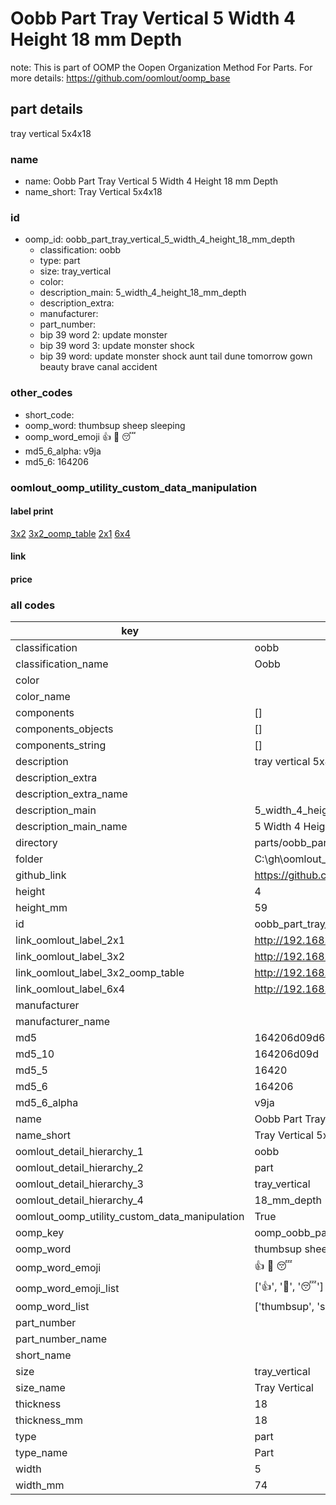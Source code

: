 # Oobb Part Tray Vertical 5 Width 4 Height 18 mm Depth  

note: This is part of OOMP the Oopen Organization Method For Parts. For more details: https://github.com/oomlout/oomp_base

##  part details
  



tray vertical 5x4x18



### name
* name: Oobb Part Tray Vertical 5 Width 4 Height 18 mm Depth
* name_short: Tray Vertical 5x4x18 
### id
* oomp_id: oobb_part_tray_vertical_5_width_4_height_18_mm_depth
  * classification: oobb
  * type: part
  * size: tray_vertical
  * color: 
  * description_main: 5_width_4_height_18_mm_depth
  * description_extra: 
  * manufacturer: 
  * part_number: 
  * bip 39 word 2: update monster
  * bip 39 word 3: update monster shock
  * bip 39 word: update monster shock aunt tail dune tomorrow gown beauty brave canal accident

### other_codes
* short_code: 
* oomp_word: thumbsup sheep sleeping
* oomp_word_emoji :thumbsup: :sheep: :sleeping:
* md5_6_alpha: v9ja
* md5_6: 164206






### oomlout_oomp_utility_custom_data_manipulation
#### label print
[3x2](http://192.168.1.245:1112/?label=oomp%20v9ja)
[3x2_oomp_table](http://192.168.1.108:1112/?label=oomp%20v9ja)
[2x1](http://192.168.1.242:1112/?label=oomp%20v9ja)
[6x4](http://192.168.1.55:1112/?label=oomp%20v9ja)    

#### link

                              

#### price







### all codes 
| key | value |  
| --- | --- |  
| classification | oobb |  
| classification_name | Oobb |  
| color |  |  
| color_name |  |  
| components | [] |  
| components_objects | [] |  
| components_string | [] |  
| description | tray vertical 5x4x18 |  
| description_extra |  |  
| description_extra_name |  |  
| description_main | 5_width_4_height_18_mm_depth |  
| description_main_name | 5 Width 4 Height 18 mm Depth |  
| directory | parts/oobb_part_tray_vertical_5_width_4_height_18_mm_depth |  
| folder | C:\gh\oomlout_oobb_version_4_generated_parts\parts\oobb_part_tray_vertical_5_width_4_height_18_mm_depth |  
| github_link | https://github.com/oomlout/oomlout_oomp_part_src/tree/main/parts/oobb_part_tray_vertical_5_width_4_height_18_mm_depth |  
| height | 4 |  
| height_mm | 59 |  
| id | oobb_part_tray_vertical_5_width_4_height_18_mm_depth |  
| link_oomlout_label_2x1 | http://192.168.1.242:1112/?label=oomp%20v9ja |  
| link_oomlout_label_3x2 | http://192.168.1.245:1112/?label=oomp%20v9ja |  
| link_oomlout_label_3x2_oomp_table | http://192.168.1.108:1112/?label=oomp%20v9ja |  
| link_oomlout_label_6x4 | http://192.168.1.55:1112/?label=oomp%20v9ja |  
| manufacturer |  |  
| manufacturer_name |  |  
| md5 | 164206d09d653c85106ea0f58ca3d774 |  
| md5_10 | 164206d09d |  
| md5_5 | 16420 |  
| md5_6 | 164206 |  
| md5_6_alpha | v9ja |  
| name | Oobb Part Tray Vertical 5 Width 4 Height 18 mm Depth |  
| name_short | Tray Vertical 5x4x18  |  
| oomlout_detail_hierarchy_1 | oobb |  
| oomlout_detail_hierarchy_2 | part |  
| oomlout_detail_hierarchy_3 | tray_vertical |  
| oomlout_detail_hierarchy_4 | 18_mm_depth |  
| oomlout_oomp_utility_custom_data_manipulation | True |  
| oomp_key | oomp_oobb_part_tray_vertical_5_width_4_height_18_mm_depth |  
| oomp_word | thumbsup sheep sleeping |  
| oomp_word_emoji | :thumbsup: :sheep: :sleeping: |  
| oomp_word_emoji_list | [':thumbsup:', ':sheep:', ':sleeping:'] |  
| oomp_word_list | ['thumbsup', 'sheep', 'sleeping'] |  
| part_number |  |  
| part_number_name |  |  
| short_name |  |  
| size | tray_vertical |  
| size_name | Tray Vertical |  
| thickness | 18 |  
| thickness_mm | 18 |  
| type | part |  
| type_name | Part |  
| width | 5 |  
| width_mm | 74 |  
